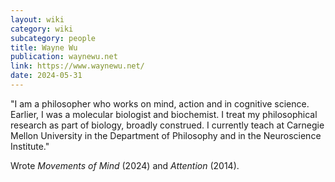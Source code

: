 ```yaml
---
layout: wiki
category: wiki
subcategory: people
title: Wayne Wu
publication: waynewu.net
link: https://www.waynewu.net/
date: 2024-05-31
---
```


"I am a philosopher who works on mind, action and in cognitive science. Earlier, I was a molecular biologist and biochemist. I treat my philosophical research as part of biology, broadly construed. I currently teach at Carnegie Mellon University in the Department of Philosophy and in the Neuroscience Institute."

Wrote *Movements of Mind* (2024) and *Attention* (2014).
